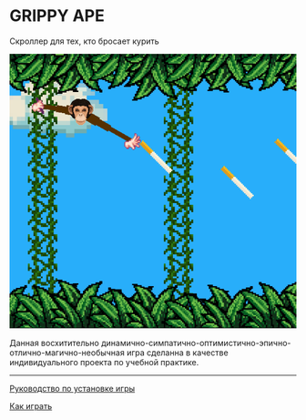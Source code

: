 # GRIPPY APE

Скроллер для тех, кто бросает курить

![PREVIEW](images/gameplay.png)

Данная восхитительно динамично-симпатично-оптимистично-эпично-отлично-магично-необычная игра сделанна в качестве
индивидуального проекта по учебной практике.

***

[Руководство по установке игры](USER_MANUAL.md)

[Как играть](HOW_TO_PLAY.md)